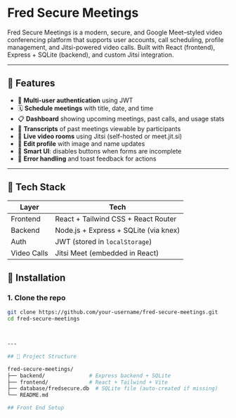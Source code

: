 # Fred Secure Meetings

Fred Secure Meetings is a modern, secure, and Google Meet–styled video conferencing platform that supports user accounts, call scheduling, profile management, and Jitsi-powered video calls. Built with React (frontend), Express + SQLite (backend), and custom Jitsi integration.

---

## 🚀 Features

- 🔐 **Multi-user authentication** using JWT
- 🗓️ **Schedule meetings** with title, date, and time
- 📋 **Dashboard** showing upcoming meetings, past calls, and usage stats
- 📜 **Transcripts** of past meetings viewable by participants
- 🎥 **Live video rooms** using Jitsi (self-hosted or meet.jit.si)
- 👤 **Edit profile** with image and name updates
- 🧠 **Smart UI**: disables buttons when forms are incomplete
- 🔔 **Error handling** and toast feedback for actions

---

## 🧱 Tech Stack

| Layer       | Tech                                    |
|-------------|-----------------------------------------|
| Frontend    | React + Tailwind CSS + React Router     |
| Backend     | Node.js + Express + SQLite (via knex)   |
| Auth        | JWT (stored in `localStorage`)          |
| Video Calls | Jitsi Meet (embedded in React)          |



## 🔧 Installation

### 1. Clone the repo
```bash
git clone https://github.com/your-username/fred-secure-meetings.git
cd fred-secure-meetings



---

## 🧩 Project Structure

fred-secure-meetings/
├── backend/              # Express backend + SQLite
├── frontend/             # React + Tailwind + Vite
├── database/fredsecure.db  # SQLite file (auto-created if missing)
└── README.md

## Front End Setup




